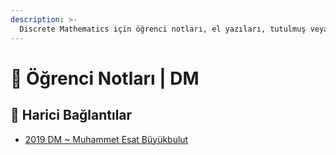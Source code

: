 ```yaml
---
description: >-
  Discrete Mathematics için öğrenci notları, el yazıları, tutulmuş veya alınmış notlar
---
```


# 📕 Öğrenci Notları \| DM

<!--Index-->

<!--Index-->

## 🔗 Harici Bağlantılar

- [2019 DM ~ Muhammet Esat Büyükbulut](http://muhammetesatbuyukbulut.com/category/dersler/dis-mat/)
